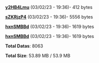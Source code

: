 [**y2HB4Lmu**](/data/y2HB4Lmu.txt) (03/02/23 - 19:36)- 412 bytes

[**sZKRjzP4**](/data/sZKRjzP4.txt) (03/02/23 - 19:36)- 5556 bytes

[**hxnSMBBd**](/data/hxnSMBBd.txt) (03/02/23 - 19:36)- 1619 bytes

[**hxnSMBBd**](/data/hxnSMBBd.txt) (03/02/23 - 19:36)- 1619 bytes

**Total Datas**: 8063

**Total Size**: 53.89 MB / 53.9 MB